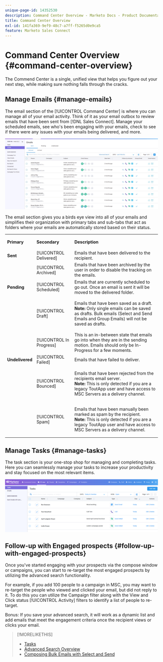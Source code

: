 ```yaml
---
unique-page-id: 14352530
description: Command Center Overview - Marketo Docs - Product Documentation
title: Command Center Overview
exl-id: 141fa369-9ef9-48c7-a7ff-f5265d0e9ca5
feature: Marketo Sales Connect
---
```

# Command Center Overview {#command-center-overview}

The Commend Center is a single, unified view that helps you figure out your next step, while making sure nothing falls through the cracks.

## Manage Emails {#manage-emails}

The email section of the [!UICONTROL Command Center] is where you can manage all of your email activity. Think of it as your email outbox to review emails that have been sent from [!DNL Sales Connect]. Manage your scheduled emails, see who's been engaging with your emails, check to see if there were any issues with your emails being delivered, and more.

![](assets/command-center-overview-1.png)

The email section gives you a birds eye view into all of your emails and simplifies their organization with primary tabs and sub-tabs that act as folders where your emails are automatically stored based on their status.

<table>
 <colgroup>
  <col>
  <col>
  <col>
 </colgroup>
 <tbody>
  <tr>
   <td title="Background colour : Grey"><p title=""><strong><span>Primary</span> </strong></p></td>
   <td title="Background colour : Grey"><p title=""><strong><span>Secondary</span> </strong></p></td>
   <td title="Background colour : Grey"><p title=""><strong><span>Description</span> </strong></p></td>
  </tr>
  <tr>
   <td title="Background colour : Blue"><strong title="">Sent</strong></td>
   <td title="Background colour : Blue">[!UICONTROL Delivered]</td>
   <td title="Background colour : Blue">Emails that have been delivered to the recipient.</td>
  </tr>
  <tr>
   <td title="Background colour : Blue"><br></td>
   <td title="Background colour : Blue">[!UICONTROL Archived]</td>
   <td title="Background colour : Blue">Emails that have been archived by the user in order to disable the tracking on the emails.</td>
  </tr>
  <tr>
   <td title="Background colour : Grey"><strong title="">Pending</strong></td>
   <td title="Background colour : Grey">[!UICONTROL Scheduled]</td>
   <td title="Background colour : Grey">Emails that are currently scheduled to go out. Once an email is sent it will be moved to the delivered folder.</td>
  </tr>
  <tr>
   <td title="Background colour : Grey"><br></td>
   <td title="Background colour : Grey">[!UICONTROL Draft]</td>
   <td title="Background colour : Grey"><p>Emails that have been saved as a draft.<br><strong>Note:</strong> Only single emails can be saved as drafts. Bulk emails (Select and Send Emails and Group Emails) will not be saved as drafts.</p></td>
  </tr>
  <tr>
   <td title="Background colour : Grey"><br></td>
   <td title="Background colour : Grey">[!UICONTROL In Progress]</td>
   <td title="Background colour : Grey">This is an in-between state that emails go into when they are in the sending motion. Emails should only be In-Progress for a few moments.</td>
  </tr>
  <tr>
   <td title="Background colour : Blue"><strong title="">Undelivered</strong></td>
   <td title="Background colour : Blue">[!UICONTROL Failed]</td>
   <td title="Background colour : Blue">Emails that have failed to deliver.</td>
  </tr>
  <tr>
   <td title="Background colour : Blue"><br></td>
   <td title="Background colour : Blue">[!UICONTROL Bounced]</td>
   <td title="Background colour : Blue"><p>Emails that have been rejected from the recipients email server. <br><strong>Note:</strong> This is only detected if you are a legacy ToutApp user and have access to MSC Servers as a delivery channel.</p></td>
  </tr>
  <tr>
   <td title="Background colour : Blue"><br></td>
   <td title="Background colour : Blue">[!UICONTROL Spam]</td>
   <td title="Background colour : Blue"><p>Emails that have been manually been marked as spam by the recipient.<br><strong>Note:</strong> This is only detected if you are a legacy ToutApp user and have access to MSC Servers as a delivery channel.</p></td>
  </tr>
 </tbody>
</table>

## Manage Tasks {#manage-tasks}

The task section is your one-stop shop for managing and completing tasks. Here you can seamlessly manage your tasks to increase your productivity and stay focused on the most relevant items.

![](assets/command-center-overview-2.png)

## Follow-up with Engaged prospects {#follow-up-with-engaged-prospects}

Once you've started engaging with your prospects via the compose window or campaigns, you can start to re-target the most engaged prospects by utilizing the advanced search functionality.

For example, if you add 100 people to a campaign in MSC, you may want to re-target the people who viewed and clicked your email, but did not reply to it. To do this you can utilize the Campaign filter along with the View and Click status [!UICONTROL Activity] filters to identify a list of people to re-target.

Bonus: If you save your advanced search, it will work as a dynamic list and add emails that meet the engagement criteria once the recipient views or clicks your email.

>[!MORELIKETHIS]
>
>* [Tasks](/help/marketo/product-docs/marketo-sales-connect/tasks/syncing-sales-connect-tasks-with-salesforce-for-the-first-time.md)
>* [Advanced Search Overview](/help/marketo/product-docs/marketo-sales-connect/email/command-center/advanced-search-overview.md)
>* [Composing Bulk Emails with Select and Send](/help/marketo/product-docs/marketo-sales-connect/email/using-the-compose-window/composing-bulk-emails-with-select-and-send.md)
